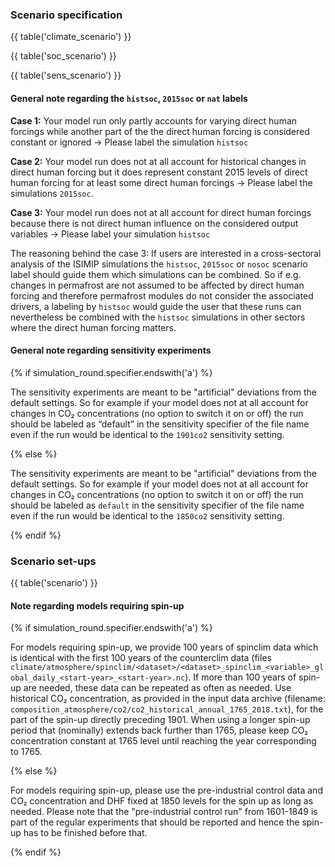 ### Scenario specification

{{ table('climate_scenario') }}

{{ table('soc_scenario') }}

{{ table('sens_scenario') }}

#### General note regarding the `histsoc`, `2015soc` or `nat` labels

**Case 1:** Your model run only partly accounts for varying direct human forcings while another part of the the direct human forcing is considered constant or ignored -> Please label the simulation `histsoc`

**Case 2:** Your model run does not at all account for historical changes in direct human forcing but it does represent constant 2015 levels of direct human forcing for at least some direct human forcings -> Please label the simulations `2015soc`.

**Case 3:** Your model run does not at all account for direct human forcings because there is not direct human influence on the considered output variables -> Please label your simulation `histsoc`

The reasoning behind the case 3: If users are interested in a cross-sectoral analysis of the ISIMIP simulations the `histsoc`, `2015soc` or `nosoc` scenario label should guide them which simulations can be combined. So if e.g. changes in permafrost are not assumed to be affected by direct human forcing and therefore permafrost modules do not consider the associated drivers, a labeling by `histsoc` would guide the user that these runs can nevertheless be combined with the `histsoc` simulations in other sectors where the direct human forcing matters.

#### General note regarding sensitivity experiments

{% if simulation_round.specifier.endswith('a') %}

The sensitivity experiments are meant to be "artificial" deviations from the default settings. So for example if your model does not at all account for changes in CO₂ concentrations (no option to switch it on or off) the run should be labeled as “default” in the sensitivity specifier of the file name even if the run would be identical to the `1901co2` sensitivity setting.

{% else %}

The sensitivity experiments are meant to be "artificial" deviations from the default settings. So for example if your model does not at all account for changes in CO₂ concentrations (no option to switch it on or off) the run should be labeled as `default` in the sensitivity specifier of the file name even if the run would be identical to the `1850co2` sensitivity setting.

{% endif %}

### Scenario set-ups

{{ table('scenario') }}

#### Note regarding models requiring spin-up

{% if simulation_round.specifier.endswith('a') %}

For models requiring spin-up, we provide 100 years of spinclim data which is identical with the first 100 years of the counterclim data (files `climate/atmosphere/spinclim/<dataset>/<dataset>_spinclim_<variable>_global_daily_<start-year>_<start-year>.nc`). If more than 100 years of spin-up are needed, these data can be repeated as often as needed. Use historical CO₂ concentration, as provided in the input data archive (filename: `composition_atmosphere/co2/co2_historical_annual_1765_2018.txt`), for the part of the spin-up directly preceding 1901. When using a longer spin-up period that (nominally) extends back further than 1765, please keep CO₂ concentration constant at 1765 level until reaching the year corresponding to 1765.

{% else %}

For models requiring spin-up, please use the pre-industrial control data and CO₂ concentration and DHF fixed at 1850 levels for the spin up as long as needed. Please note that the "pre-industrial control run" from 1601-1849 is part of the regular experiments that should be reported and hence the spin-up has to be finished before that.

{% endif %}
